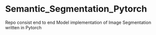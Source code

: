 # Semantic_Segmentation_Pytorch
Repo consist end to end Model implementation of Image Segmentation written in Pytorch
